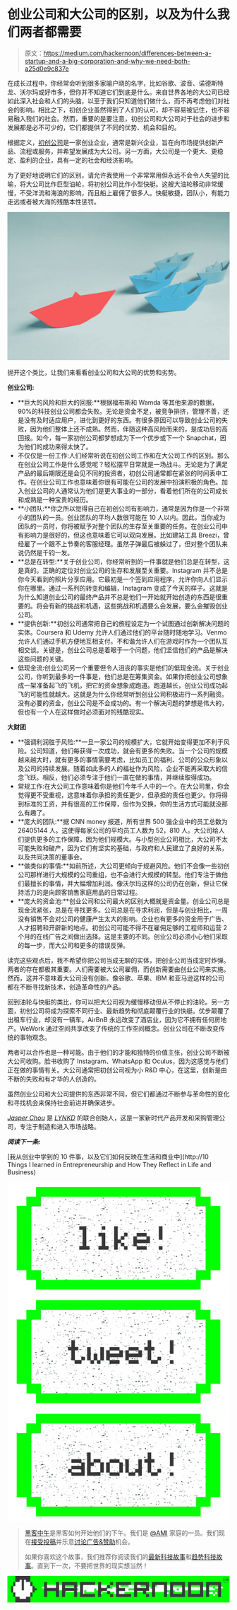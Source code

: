 # 创业公司和大公司的区别，以及为什么我们两者都需要

> 原文：<https://medium.com/hackernoon/differences-between-a-startup-and-a-big-corporation-and-why-we-need-both-a25d0e9c837e>

在成长过程中，你经常会听到很多家喻户晓的名字，比如谷歌、波音、诺德斯特龙、沃尔玛或好市多，但你并不知道它们到底是什么。来自世界各地的大公司已经如此深入社会和人们的头脑，以至于我们只知道他们做什么，而不再考虑他们对社会的影响。相比之下，初创企业虽然得到了人们的认可，却不容易被记住，也不容易融入我们的社会。然而，重要的是要注意，初创公司和大公司对于社会的进步和发展都是必不可少的，它们都提供了不同的优势、机会和目的。

根据定义，[初创公司](https://hackernoon.com/tagged/startup)是一家创业企业，通常是新兴企业，旨在向市场提供创新产品、流程或服务，并希望发展成为大公司。另一方面，大公司是一个更大、更稳定、盈利的企业，具有一定的社会和经济影响。

为了更好地说明它们的区别，请允许我使用一个非常常用但永远不会令人失望的比喻，将大公司比作巨型油轮，将初创公司比作小型快艇。这艘大油轮移动非常缓慢，不受洋流和海浪的影响，而且船上雇佣了很多人。快艇敏捷，团队小，有能力走远或者被大海的残酷本性惩罚。

![](img/8aa183e9c17cf5ad40ce1c334f842fa6.png)

抛开这个类比，让我们来看看创业公司和大公司的优势和劣势。

**创业公司:**

*   **巨大的风险和巨大的回报:**根据福布斯和 Wamda 等其他来源的数据，90%的科技创业公司都会失败。无论是资金不足，被竞争排挤，管理不善，还是没有及时适应用户，进化到更好的东西。有很多原因可以导致创业公司的失败，因为他们整体上还不成熟。然而，伴随这种高风险而来的，是成功后的高回报。如今，每一家初创公司都梦想成为下一个优步或下一个 Snapchat，因为他们的成功来得太快了。
*   不仅仅是一份工作:人们经常听说在初创公司工作和在大公司工作的区别。那么在创业公司工作是什么感觉呢？轻松摆平日常就是一场战斗。无论是为了满足产品的最后期限还是会见不同的投资者，初创公司通常都在紧张的时间表中工作。在创业公司工作也意味着你很有可能在公司的发展中扮演积极的角色。加入创业公司的人通常认为他们是更大事业的一部分，看着他们所在的公司成长和成熟是一种宝贵的经历。
*   **小团队:**你之所以觉得自己在初创公司有影响力，通常是因为你是一个非常小的团队的一员。创业团队的平均人数很可能在 10 人以内。因此，当你成为团队的一员时，你将被赋予对整个团队的生存至关重要的任务。在创业公司中有影响力是很好的，但这也意味着它可以双向发展。比如建站工具 Breezi，曾经雇了一个跟不上节奏的客服经理。虽然子弹最后被躲过了，但对整个团队来说仍然是千钧一发。
*   **总是在转型:**关于创业公司，你经常听到的一件事就是他们总是在转型，这是真的。正确的定位对创业公司的生存和发展至关重要。Instagram 并不总是你今天看到的照片分享应用。它最初是一个签到应用程序，允许你向人们显示你在哪里。通过一系列的转变和编辑，Instagram 变成了今天的样子。这就是为什么知道创业公司的最终产品并不总是他们一开始就开始创造的东西是很重要的。将会有新的挑战和机遇，这些挑战和机遇要么会发展，要么会摧毁创业公司。
*   **提供创新:**初创公司通常把自己的旅程设定为一个试图通过创新解决问题的实体。Coursera 和 Udemy 允许人们通过他们的平台随时随地学习。Venmo 允许人们通过手机方便地互相支付。不和谐允许人们在游戏时作为一个团队互相交谈。关键是，创业公司总是着眼于一个问题，他们坚信他们的产品是解决这些问题的关键。
*   低现金流:创业公司另一个重要但令人沮丧的事实是他们的低现金流。关于创业公司，你听到最多的一件事是，他们总是在筹集资金。如果你把创业公司想象成一架准备起飞的飞机，把它的资金想象成跑道。跑道越长，创业公司成功起飞的可能性就越大。这就是为什么你经常听到创业公司积极进行一系列融资。没有必要的资金，创业公司是不会成功的。有一个解决问题的梦想是伟大的，但也有一个人在这样做时必须面对的残酷现实。

**大财团**

*   **强调利润胜于风险:**一旦一家公司的规模扩大，它就开始变得更加不利于风险。公司知道，他们每获得一次成功，就会有更多的失败。当一个公司的规模越来越大时，就有更多的事情需要考虑，比如员工的福利、公司的公众形象以及公司的持续发展。随着如此多的人的福祉作为风险，企业不能再采取大的信念飞跃。相反，他们必须专注于他们一直在做的事情，并继续取得成功。
*   常规工作:在大公司工作意味着你是他们今年千人中的一个。在大公司里，你会觉得更不受重视，这意味着你承担的责任更少，但承担的责任也更少。你将得到标准的工资，并有很高的工作保障，但作为交换，你的生活方式可能就没那么有趣了。
*   **庞大的团队:**据 CNN money 报道，所有世界 500 强企业中的员工总数为 26405144 人。这使得每家公司的平均员工人数为 52，810 人。大公司给人们提供更多的工作保障，因为他们规模大。与小型创业公司相比，大公司不太可能失败和破产，因为它们有坚实的基础，与政府和人民建立了良好的关系，以及共同决策的董事会。
*   **做类似的事情:**如前所述，大公司更倾向于规避风险。他们不会像一些初创公司那样进行大规模的公司重组，也不会进行大规模的转型。他们专注于做他们最擅长的事情，并大幅增加利润。像沃尔玛这样的公司仍在创新，但让它保持活力的是向顾客销售家庭用品的日常过程。
*   **庞大的资金池:**创业公司和公司最大的区别大概就是资金量。创业公司总是现金流紧张，总是在寻找更多。公司总是在寻求利润，但是与创业相比，一周没有销售不会对公司的健康产生太大的影响。企业也有更多的资金用于广告、人才招聘和开辟新的地点。初创公司可能不得不在雇佣足够的工程师和运营 2 个月的在线广告之间做出选择。这是主要的不同。创业公司必须小心他们采取的每一步，而大公司和更多的错误反弹。

读完这些观点后，我不希望你把公司当成无聊的实体，把创业公司当成定时炸弹。两者的存在都极其重要。人们需要被大公司雇佣，而创新需要由创业公司来实施。然而，这并不意味着大公司没有创新。像谷歌、苹果、IBM 和亚马逊这样的公司都在不断寻找新技术，创造革命性的产品。

回到油轮与快艇的类比，你可以把大公司视为缓慢移动但从不停止的油轮。另一方面，初创公司将成为探索不同行业、最新趋势和彻底颠覆行业的快艇。优步颠覆了出租车行业，却没有一辆车。AirBnB 永远改变了酒店业，因为它不拥有任何房地产。WeWork 通过空间共享改变了传统的工作空间概念。创业公司在不断改变传统的事物观念。

两者可以合作也是一种可能。由于他们的才能和独特的价值主张，创业公司不断被大公司收购。脸书收购了 Instagram、WhatsApp 和 Oculus，因为这感觉与他们正在做的事情有关。大公司通常把初创公司视为小 R&D 中心，在这里，创新是由不断的失败和有才华的人创造的。

虽然创业公司和大公司提供的东西非常不同，但它们都通过不断参与革命性的变化和寻找机会来保持社会前进并确保进步。

[*Jasper Chou*](http://linkedin.com/in/jasper-chou-186709113) 是 [*LYNKD*](https://www.lynkd.io/) 的联合创始人，这是一家新时代产品开发和采购管理公司，专注于制造和进入市场战略。

***阅读下一条:***

[我从创业中学到的 10 件事，以及它们如何反映在生活和商业中](http://10 Things I learned in Entrepreneurship and How They Reflect in Life and Business)

[![](img/50ef4044ecd4e250b5d50f368b775d38.png)](http://bit.ly/HackernoonFB)[![](img/979d9a46439d5aebbdcdca574e21dc81.png)](https://goo.gl/k7XYbx)[![](img/2930ba6bd2c12218fdbbf7e02c8746ff.png)](https://goo.gl/4ofytp)

> [黑客中午](http://bit.ly/Hackernoon)是黑客如何开始他们的下午。我们是 [@AMI](http://bit.ly/atAMIatAMI) 家庭的一员。我们现在[接受投稿](http://bit.ly/hackernoonsubmission)并乐意[讨论广告&赞助](mailto:partners@amipublications.com)机会。
> 
> 如果你喜欢这个故事，我们推荐你阅读我们的[最新科技故事](http://bit.ly/hackernoonlatestt)和[趋势科技故事](https://hackernoon.com/trending)。直到下一次，不要把世界的现实想当然！

![](img/be0ca55ba73a573dce11effb2ee80d56.png)
